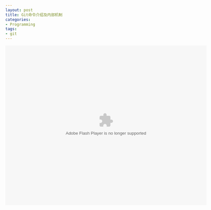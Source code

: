 ```yaml
---
layout: post
title: Git命令介绍及内部机制
categories:
- Programming
tags:
- git
---
```


<object width="630" height="500" align="middle" id="reader" codebase="http://fpdownload.macromedia.com/pub/shockwave/cabs/flash/swflash.cab#version=6,0,0,0" classid="clsid:d27cdb6e-ae6d-11cf-96b8-444553540000"><param value="window" name="wmode"><param value="true" name="allowfullscreen"><param name="allowscriptaccess" value="always"><param value="http://wenku.baidu.com/static/flash/apireader.swf?docurl=http://wenku.baidu.com/play&amp;docid=77512e64b84ae45c3b358c57&amp;title=Git&amp;doctype=pdf&amp;fpn=5&amp;npn=5&amp;readertype=external&catal=0&amp;cdnurl=http://txt.wenku.baidu.com/play" name="movie"><embed width="630" align="middle" height="500" pluginspage="http://www.macromedia.com/go/getflashplayer" type="application/x-shockwave-flash" name="reader" src="http://wenku.baidu.com/static/flash/apireader.swf?docurl=http://wenku.baidu.com/play&amp;docid=77512e64b84ae45c3b358c57&amp;title=Git&amp;doctype=pdf&amp;fpn=5&amp;npn=5&amp;readertype=external&catal=0&amp;cdnurl=http://txt.wenku.baidu.com/play" wmode="window" allowscriptaccess="always" bgcolor="#FFFFFF" ver="9.0.0" allowfullscreen="true"></embed></object>

